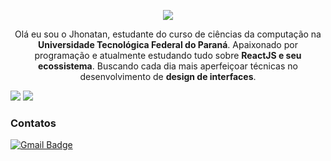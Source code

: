 <p align="center">
<img src="https://i.ibb.co/dDPGKvk/Untitled-2.png" alt"Jhonatan Banner GitHub" />
</p>

<p align="center">
Olá eu sou o Jhonatan, estudante do curso de ciências da computação na <b>Universidade Tecnológica Federal do Paraná</b>. Apaixonado por programação e atualmente estudando tudo sobre <b>ReactJS e seu ecossistema</b>. Buscando cada dia mais aperfeiçoar técnicas no desenvolvimento de <b>design de interfaces</b>.
</p>

<div>
<img src="https://github-readme-stats.vercel.app/api?username=jhonatancunha&show_icons=true&theme=&hide=issues" />
<img src="https://github-readme-stats.vercel.app/api/top-langs/?username=jhonatancunha&layout=compact&theme=" />
</div>

### Contatos
 [![Gmail Badge](https://img.shields.io/badge/-Gmail-c14438?style=flat-square&logo=Gmail&logoColor=white&link=mailto:jhonatancunha@alunos.utfpr.edu.br)](mailto:jhonatancunha@alunos.utfpr.edu.br)



 
